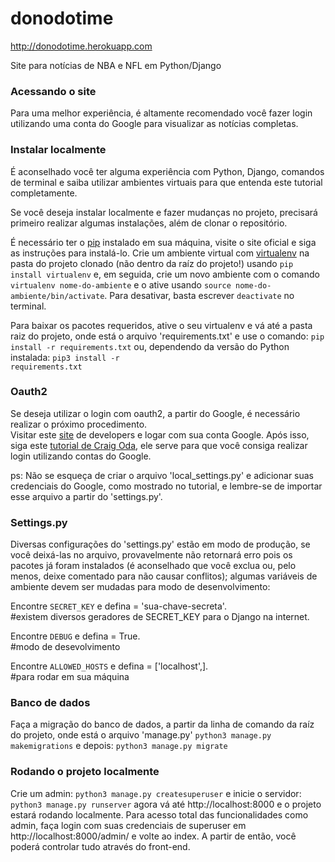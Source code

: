# donodotime
http://donodotime.herokuapp.com

Site para notícias de NBA e NFL em Python/Django

<h3>Acessando o site</h3>
Para uma melhor experiência, é altamente recomendado você fazer login utilizando uma conta do Google para visualizar as notícias completas.

<h3>Instalar localmente</h3>
É aconselhado você ter alguma experiência com Python, Django, comandos de terminal e saiba utilizar ambientes virtuais para que entenda este tutorial completamente.
<br>

Se você deseja instalar localmente e fazer mudanças no projeto, precisará primeiro realizar algumas instalações, além de clonar o repositório.
<br>

É necessário ter o <a href="https://pypi.org/project/pip/" target="_blank">pip</a> instalado em sua máquina, visite o site oficial e siga as instruções para instalá-lo. Crie um ambiente virtual com <a href="https://pypi.org/project/virtualenv/" target="_blank">virtualenv</a> na pasta do projeto clonado (não dentro da raíz do projeto!) usando <code>pip install virtualenv</code> e, em seguida, crie um novo ambiente com o comando <code>virtualenv nome-do-ambiente</code> e o ative usando <code>source nome-do-ambiente/bin/activate</code>. Para desativar, basta escrever <code>deactivate</code> no terminal.
<br>

Para baixar os pacotes requeridos, ative o seu virtualenv e vá até a pasta raiz do projeto, onde está o arquivo 'requirements.txt' e use o comando:
<code>pip install -r requirements.txt</code>
ou, dependendo da versão do Python instalada:
<code>pip3 install -r requirements.txt</code>
<br>

<h3>Oauth2</h3>
Se deseja utilizar o login com oauth2, a partir do Google, é necessário realizar o próximo procedimento.<br>
Visitar este <a href="https://console.developers.google.com/" target="_blank">site</a> de developers e logar com sua conta Google. Após isso, siga este <a href="https://dev.to/codetricity/how-to-set-up-django-with-central-oauth2-login-1co/" target="_blank">tutorial de Craig Oda</a>, ele serve para que você consiga realizar login utilizando contas do Google.

ps: Não se esqueça de criar o arquivo 'local_settings.py' e adicionar suas credenciais do Google, como mostrado no tutorial, e lembre-se de importar esse arquivo a partir do 'settings.py'.
<br>

<h3>Settings.py</h3>
Diversas configurações do 'settings.py' estão em modo de produção, se você deixá-las no arquivo, provavelmente não retornará erro pois os pacotes já foram instalados (é aconselhado que você exclua ou, pelo menos, deixe comentado para não causar conflitos); algumas variáveis de ambiente devem ser mudadas para modo de desenvolvimento:
<br>

Encontre <code>SECRET_KEY</code> e defina = 'sua-chave-secreta'.<br>
#existem diversos geradores de SECRET_KEY para o Django na internet.


Encontre <code>DEBUG</code> e defina = True.<br>
#modo de desevolvimento


Encontre <code>ALLOWED_HOSTS</code> e defina = ['localhost',].<br>
#para rodar em sua máquina

<h3>Banco de dados</h3>
Faça a migração do banco de dados, a partir da linha de comando da raíz do projeto, onde está o arquivo 'manage.py' <code>python3 manage.py makemigrations</code>
e depois:
<code>python3 manage.py migrate</code>
<br>

<h3>Rodando o projeto localmente</h3>
Crie um admin:
<code>python3 manage.py createsuperuser</code>
e inicie o servidor:
<code>python3 manage.py runserver</code>
agora vá até http://localhost:8000 e o projeto estará rodando localmente.
Para acesso total das funcionalidades como admin, faça login com suas credenciais de superuser em http://localhost:8000/admin/ e volte ao index. A partir de então, você poderá controlar tudo através do front-end.
